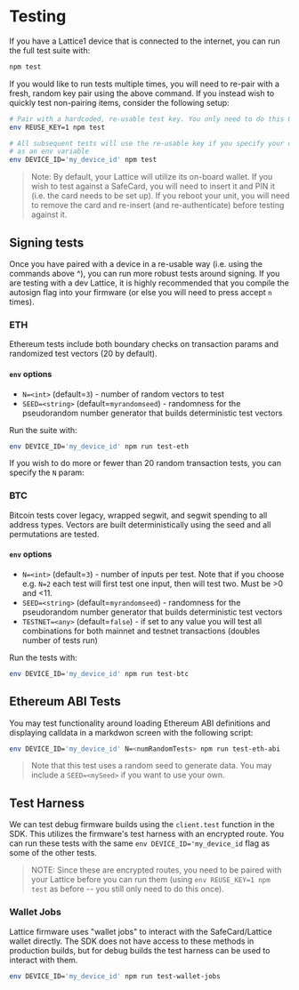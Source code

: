 # Testing

If you have a Lattice1 device that is connected to the internet, you can run the full test suite with:

```bash
npm test
```

If you would like to run tests multiple times, you will need to re-pair with a fresh, random key pair using the above command.
If you instead wish to quickly test non-pairing items, consider the following setup:

```bash
# Pair with a hardcoded, re-usable test key. You only need to do this ONCE!
env REUSE_KEY=1 npm test

# All subsequent tests will use the re-usable key if you specify your device ID
# as an env variable
env DEVICE_ID='my_device_id' npm test
```

> Note: By default, your Lattice will utilize its on-board wallet. If you wish to test against a SafeCard, you will need to insert it and PIN it (i.e. the card needs to be set up). If you reboot your unit, you will need to remove the card and re-insert (and re-authenticate) before testing against it.

## Signing tests

Once you have paired with a device in a re-usable way (i.e. using the commands above ^), you can run more robust tests around signing. If you are testing with a dev Lattice, it is highly recommended that you compile the autosign flag into your firmware (or else you will need to press accept `n` times).

### ETH

Ethereum tests include both boundary checks on transaction params and randomized test vectors (20 by default). 

#### `env` options

- `N=<int>` (default=`3`) - number of random vectors to test
- `SEED=<string>` (default=`myrandomseed`) - randomness for the pseudorandom number generator that builds deterministic test vectors

Run the suite with:

```bash
env DEVICE_ID='my_device_id' npm run test-eth
```

If you wish to do more or fewer than 20 random transaction tests, you can specify the `N` param:

### BTC

Bitcoin tests cover legacy, wrapped segwit, and segwit spending to all address types. Vectors are built deterministically using the seed and all permutations are tested.

#### `env` options

- `N=<int>` (default=`3`) - number of inputs per test. Note that if you choose e.g. `N=2` each test will first test one input, then will test two. Must be >0 and <11.
- `SEED=<string>` (default=`myrandomseed`) - randomness for the pseudorandom number generator that builds deterministic test vectors
- `TESTNET=<any>` (default=`false`) - if set to any value you will test all combinations for both mainnet and testnet transactions (doubles number of tests run)

Run the tests with:

```bash
env DEVICE_ID='my_device_id' npm run test-btc
```

## Ethereum ABI Tests

You may test functionality around loading Ethereum ABI definitions and displaying calldata in a markdwon screen with the following script:

```bash
env DEVICE_ID='my_device_id' N=<numRandomTests> npm run test-eth-abi
```

> Note that this test uses a random seed to generate data. You may include a `SEED=<mySeed>` if you want to use your own.

## Test Harness

We can test debug firmware builds using the `client.test` function in the SDK. This utilizes the firmware's test harness with an encrypted route. You can run these tests with the same `env DEVICE_ID='my_device_id` flag as some of the other tests.

> NOTE: Since these are encrypted routes, you need to be paired with your Lattice before you can run them (using `env REUSE_KEY=1 npm test` as before -- you still only need to do this once).

### Wallet Jobs

Lattice firmware uses "wallet jobs" to interact with the SafeCard/Lattice wallet directly. The SDK does not have access to these methods in production builds, but for debug builds the test harness can be used to interact with them.

```bash
env DEVICE_ID='my_device_id' npm run test-wallet-jobs
```
